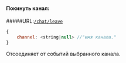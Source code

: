 #### Покинуть канал:    
#####URL:[`/chat/leave`](http://funstream.tv/api/chat/leave)  
```js
{
    channel: <string|null> //"имя канала."
}
```
Отсоединяет от событий выбранного канала.
